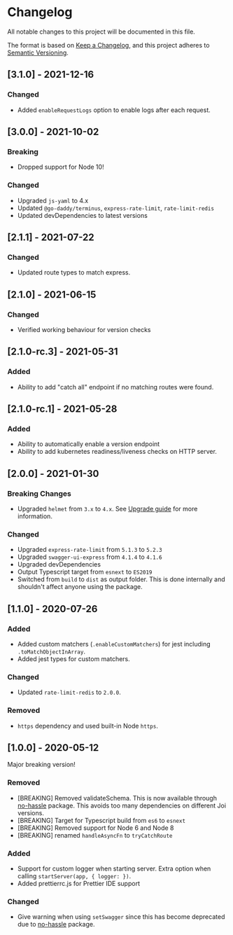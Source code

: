 # Changelog

All notable changes to this project will be documented in this file.

The format is based on [Keep a Changelog](https://keepachangelog.com/en/1.0.0/),
and this project adheres to [Semantic Versioning](https://semver.org/spec/v2.0.0.html).


## [3.1.0] - 2021-12-16

### Changed

- Added `enableRequestLogs` option to enable logs after each request.

## [3.0.0] - 2021-10-02

### Breaking

- Dropped support for Node 10!

### Changed

- Upgraded `js-yaml` to 4.x
- Updated `@go-daddy/terminus`, `express-rate-limit`, `rate-limit-redis`
- Updated devDependencies to latest versions

## [2.1.1] - 2021-07-22

### Changed

- Updated route types to match express.

## [2.1.0] - 2021-06-15

### Changed

- Verified working behaviour for version checks

## [2.1.0-rc.3] - 2021-05-31

### Added

- Ability to add "catch all" endpoint if no matching routes were found.

## [2.1.0-rc.1] - 2021-05-28

### Added

- Ability to automatically enable a version endpoint
- Ability to add kubernetes readiness/liveness checks on HTTP server.

## [2.0.0] - 2021-01-30

### Breaking Changes

- Upgraded `helmet` from `3.x` to `4.x`. See [Upgrade guide](https://github.com/helmetjs/helmet/wiki/Helmet-4-upgrade-guide) for more information.

### Changed

- Upgraded `express-rate-limit` from `5.1.3` to `5.2.3`
- Upgraded `swagger-ui-express` from `4.1.4` to `4.1.6`
- Upgraded devDependencies
- Output Typescript target from `esnext` to `ES2019`
- Switched from `build` to `dist` as output folder. This is done internally and shouldn't affect anyone using the package.

## [1.1.0] - 2020-07-26

### Added

- Added custom matchers (`.enableCustomMatchers`) for jest including `.toMatchObjectInArray`.
- Added jest types for custom matchers.

### Changed

- Updated `rate-limit-redis` to `2.0.0`.

### Removed

- `https` dependency and used built-in Node `https`.

## [1.0.0] - 2020-05-12

Major breaking version!

### Removed

- [BREAKING] Removed validateSchema. This is now available through [no-hassle](https://www.npmjs.com/package/no-hassle) package. This avoids too many dependencies on different Joi versions.
- [BREAKING] Target for Typescript build from `es6` to `esnext`
- [BREAKING] Removed support for Node 6 and Node 8
- [BREAKING] renamed `handleAsyncFn` to `tryCatchRoute`

### Added

- Support for custom logger when starting server. Extra option when calling `startServer(app, { logger: })`.
- Added prettierrc.js for Prettier IDE support

### Changed

- Give warning when using `setSwagger` since this has become deprecated due to [no-hassle](https://www.npmjs.com/package/no-hassle) package.
